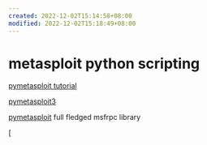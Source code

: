 ```yaml
---
created: 2022-12-02T15:14:58+08:00
modified: 2022-12-02T15:18:49+08:00
---
```


# metasploit python scripting

[pymetasploit tutorial](https://infosecaddicts.com/python-and-metasploit/)

[pymetasploit3](https://pypi.org/project/pymetasploit3/)

[pymetasploit](https://github.com/allfro/pymetasploit) full fledged msfrpc library

[
